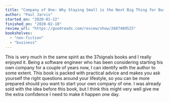 ```yaml
---
title: "Company of One: Why Staying Small is the Next Big Thing for Business"
author: "Paul Jarvis"
started_on: "2020-01-22"
finished_on: "2020-02-10"
review_url: "https://goodreads.com/review/show/2687489525"
bookshelves:
  - "non-fiction"
  - "business"
---
```


This is very much in the same spirit as the 37signals books and I really enjoyed it. Being a
software engineer who has been considering starting his own company for a couple of years now, I can
identify with the author to some extent. This book is packed with practical advice and makes you ask
yourself the right questions around your lifestyle, so you can be more prepared should you want to
start your own company of one. I was already sold with the idea before this book, but I think this
might very well give me the extra confidence I need to make it happen one day.

